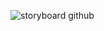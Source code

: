 ![storyboard github](https://github.com/user-attachments/assets/0fb49058-8146-4249-a736-fb78298cd2a1)
